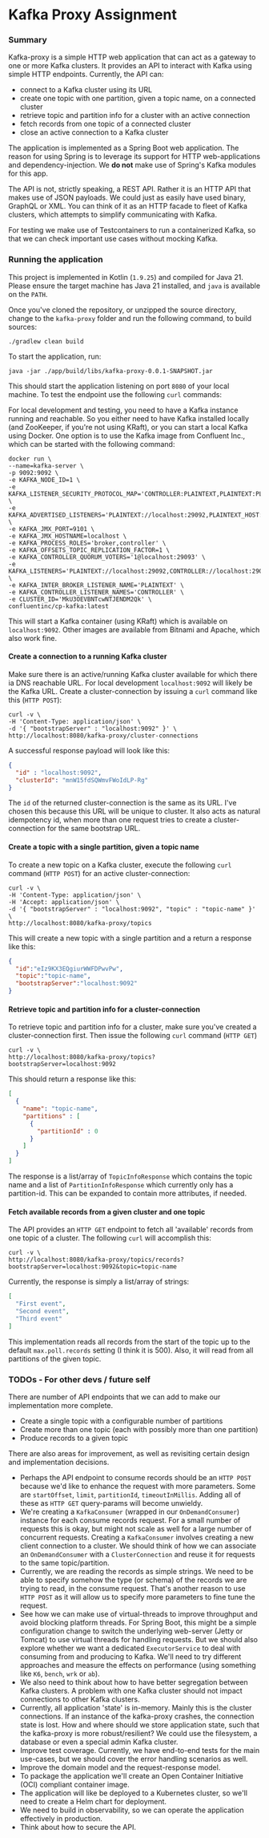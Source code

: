# Kafka Proxy Assignment

### Summary
Kafka-proxy is a simple HTTP web application that can act as a gateway to one or more Kafka clusters. It provides an API to interact with Kafka using simple HTTP endpoints. Currently, the API can:
- connect to a Kafka cluster using its URL
- create one topic with one partition, given a topic name, on a connected cluster
- retrieve topic and partition info for a cluster with an active connection
- fetch records from one topic of a connected cluster
- close an active connection to a Kafka cluster

The application is implemented as a Spring Boot web application. The reason for using Spring is to leverage its support for HTTP web-applications and dependency-injection. We **do not** make use of Spring's Kafka modules for this app.

The API is not, strictly speaking, a REST API. Rather it is an HTTP API that makes use of JSON payloads. We could just as easily have used binary, GraphQL or XML. You can think of it as an HTTP facade to fleet of Kafka clusters, which attempts to simplify communicating with Kafka.

For testing we make use of Testcontainers to run a containerized Kafka, so that we can check important use cases without mocking Kafka.

### Running the application
This project is implemented in Kotlin (`1.9.25`) and compiled for Java 21. Please ensure the target machine has Java 21 installed, and `java` is available on the `PATH`.

Once you've cloned the repository, or unzipped the source directory, change to the `kafka-proxy` folder and run the following command, to build sources:
```shell
./gradlew clean build
```
To start the application, run:
```shell
java -jar ./app/build/libs/kafka-proxy-0.0.1-SNAPSHOT.jar
```
This should start the application listening on port `8080` of your local machine. To test the endpoint use the following `curl` commands:

For local development and testing, you need to have a Kafka instance running and reachable. So you either need to have Kafka installed locally (and ZooKeeper, if you're not using KRaft), or you can start a local Kafka using Docker. One option is to use the Kafka image from Confluent Inc., which can be started with the following command:
```shell
docker run \
--name=kafka-server \
-p 9092:9092 \
-e KAFKA_NODE_ID=1 \
-e KAFKA_LISTENER_SECURITY_PROTOCOL_MAP='CONTROLLER:PLAINTEXT,PLAINTEXT:PLAINTEXT,PLAINTEXT_HOST:PLAINTEXT' \
-e KAFKA_ADVERTISED_LISTENERS='PLAINTEXT://localhost:29092,PLAINTEXT_HOST://localhost:9092' \
-e KAFKA_JMX_PORT=9101 \
-e KAFKA_JMX_HOSTNAME=localhost \
-e KAFKA_PROCESS_ROLES='broker,controller' \
-e KAFKA_OFFSETS_TOPIC_REPLICATION_FACTOR=1 \
-e KAFKA_CONTROLLER_QUORUM_VOTERS='1@localhost:29093' \
-e KAFKA_LISTENERS='PLAINTEXT://localhost:29092,CONTROLLER://localhost:29093,PLAINTEXT_HOST://0.0.0.0:9092' \
-e KAFKA_INTER_BROKER_LISTENER_NAME='PLAINTEXT' \
-e KAFKA_CONTROLLER_LISTENER_NAMES='CONTROLLER' \
-e CLUSTER_ID='MkU3OEVBNTcwNTJENDM2Qk' \
confluentinc/cp-kafka:latest
```
This will start a Kafka container (using KRaft) which is available on `localhost:9092`. Other images are available from Bitnami and Apache, which also work fine.

#### Create a connection to a running Kafka cluster
Make sure there is an active/running Kafka cluster available for which there ia DNS reachable URL. For local development `localhost:9092` will likely be the Kafka URL. Create a cluster-connection by issuing a `curl` command like this (`HTTP POST`):
```shell
curl -v \
-H 'Content-Type: application/json' \
-d '{ "bootstrapServer" : "localhost:9092" }' \
http://localhost:8080/kafka-proxy/cluster-connections
```
A successful response payload will look like this:
```json
{
  "id" : "localhost:9092",
  "clusterId": "mnW15fdSQWmvFWoIdLP-Rg"
}
```
The `id` of the returned cluster-connection is the same as its URL. I've chosen this because this URL will be unique to cluster. It also acts as natural idempotency id, when more than one request tries to create a cluster-connection for the same bootstrap URL.

#### Create a topic with a single partition, given a topic name
To create a new topic on a Kafka cluster, execute the following `curl` command (`HTTP POST`) for an active cluster-connection:
```shell
curl -v \
-H 'Content-Type: application/json' \
-H 'Accept: application/json' \
-d '{ "bootstrapServer" : "localhost:9092", "topic" : "topic-name" }' \
http://localhost:8080/kafka-proxy/topics
```
This will create a new topic with a single partition and a return a response like this:
```json
{
  "id":"eIz9KX3EQgiurWWFDPwvPw",
  "topic":"topic-name",
  "bootstrapServer":"localhost:9092"
}
```

#### Retrieve topic and partition info for a cluster-connection
To retrieve topic and partition info for a cluster, make sure you've created a cluster-connection first. Then issue the following `curl` command (`HTTP GET`)
```shell
curl -v \
http://localhost:8080/kafka-proxy/topics?bootstrapServer=localhost:9092
```
This should return a response like this:
```json
[
  {
    "name": "topic-name",
    "partitions" : [
      {
        "partitionId" : 0
      }
    ]
  }
]
```
The response is a list/array of `TopicInfoResponse` which contains the topic name and a list of `PartitionInfoResponse` which currently only has a partition-id. This can be expanded to contain more attributes, if needed.

#### Fetch available records from a given cluster and one topic
The API provides an `HTTP GET` endpoint to fetch all 'available' records from one topic of a cluster. The following `curl` will accomplish this:
```shell
curl -v \
http://localhost:8080/kafka-proxy/topics/records?bootstrapServer=localhost:9092&topic=topic-name
```
Currently, the response is simply a list/array of strings:
```json
[
  "First event",
  "Second event",
  "Third event"
]
```
This implementation reads all records from the start of the topic up to the default `max.poll.records` setting (I think it is 500). Also, it will read from all partitions of the given topic.

### TODOs - For other devs / future self
There are number of API endpoints that we can add to make our implementation more complete.

- Create a single topic with a configurable number of partitions
- Create more than one topic (each with possibly more than one partition)
- Produce records to a given topic

There are also areas for improvement, as well as revisiting certain design and implementation decisions.

- Perhaps the API endpoint to consume records should be an `HTTP POST` because we'd like to enhance the request with more parameters. Some are `startOffset`, `limit`, `partitionId`, `timeoutInMillis`. Adding all of these as `HTTP GET` query-params will become unwieldy.
- We're creating a `KafkaConsumer` (wrapped in our `OnDemandConsumer`) instance for each consume records request. For a small number of requests this is okay, but might not scale as well for a large number of concurrent requests. Creating a `KafkaConsumer` involves creating a new client connection to a cluster. We should think of how we can associate an `OnDemandConsumer` with a `ClusterConnection` and reuse it for requests to the same topic/partition.
- Currently, we are reading the records as simple strings. We need to be able to specify somehow the type (or schema) of the records we are trying to read, in the consume request. That's another reason to use `HTTP POST` as it will allow us to specify more parameters to fine tune the request.
- See how we can make use of virtual-threads to improve throughput and avoid blocking platform threads. For Spring Boot, this might be a simple configuration change to switch the underlying web-server (Jetty or Tomcat) to use virtual threads for handling requests. But we should also explore whether we want a dedicated `ExecutorService` to deal with consuming from and producing to Kafka. We'll need to try different approaches and measure the effects on performance (using something like `K6`, `bench`, `wrk` or `ab`).
- We also need to think about how to have better segregation between Kafka clusters. A problem with one Kafka cluster should not impact connections to other Kafka clusters.
- Currently, all application 'state' is in-memory. Mainly this is the cluster connections. If an instance of the kafka-proxy crashes, the connection state is lost. How and where should we store application state, such that the kafka-proxy is more robust/resilient? We could use the filesystem, a database or even a special admin Kafka cluster.
- Improve test coverage. Currently, we have end-to-end tests for the main use-cases, but we should cover the error handling scenarios as well.
- Improve the domain model and the request-response model.
- To package the application we'll create an Open Container Initiative (OCI) compliant container image.
- The application will like be deployed to a Kubernetes cluster, so we'll need to create a Helm chart for deployment.
- We need to build in observability, so we can operate the application effectively in production.
- Think about how to secure the API.
